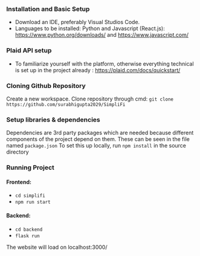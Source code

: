 ### Installation and Basic Setup
- Download an IDE, preferably Visual Studios Code. 
- Languages to be installed: Python and Javascript (React.js): https://www.python.org/downloads/ and https://www.javascript.com/

### Plaid API setup
- To familiarize yourself with the platform, otherwise everything technical is set up in the project already : https://plaid.com/docs/quickstart/

### Cloning Github Repository
Create a new workspace. Clone repository through cmd: ```git clone https://github.com/surabhigupta2029/SimpliFi```

### Setup libraries & dependencies
Dependencies are 3rd party packages which are needed because different components of the project depend on them. These can be seen in the file named ```package.json```
To set this up locally, run ```npm install``` in the source directory

### Running Project
#### Frontend: 
- ```cd simplifi```
- ```npm run start```

#### Backend:
- ```cd backend```
- ```flask run```

The website will load on localhost:3000/



